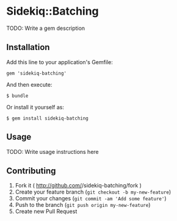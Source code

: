 # Sidekiq::Batching

TODO: Write a gem description

## Installation

Add this line to your application's Gemfile:

    gem 'sidekiq-batching'

And then execute:

    $ bundle

Or install it yourself as:

    $ gem install sidekiq-batching

## Usage

TODO: Write usage instructions here

## Contributing

1. Fork it ( http://github.com/<my-github-username>/sidekiq-batching/fork )
2. Create your feature branch (`git checkout -b my-new-feature`)
3. Commit your changes (`git commit -am 'Add some feature'`)
4. Push to the branch (`git push origin my-new-feature`)
5. Create new Pull Request
